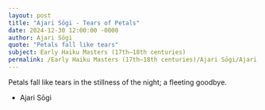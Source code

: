 ```yaml
---
layout: post
title: "Ajari Sōgi - Tears of Petals"
date: 2024-12-30 12:00:00 -0000
author: Ajari Sōgi
quote: "Petals fall like tears"
subject: Early Haiku Masters (17th–18th centuries)
permalink: /Early Haiku Masters (17th–18th centuries)/Ajari Sōgi/Ajari Sōgi - Tears of Petals
---
```


Petals fall like tears
in the stillness of the night;
a fleeting goodbye.

- Ajari Sōgi
